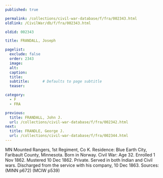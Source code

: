 ```yaml
---
published: true

permalink: /collections/civil-war-database/f/fra/002343.html
oldlink: /CivilWar/db/f/fra/002343.html

oldid: 002343

title: FRANDALL, Joseph

pagelist:
  exclude: false
  order: 2343
  image: 
  alt:
  caption:
  title:
  subtitle:      # Defaults to page subtitle
  teaser:

category: 
  - F 
  - FRA

previous:
  title: FRANDALL, John J.
  url: /collections/civil-war-database/f/fra/002342.html  
next:
  title: FRANDLE, George J.
  url: /collections/civil-war-database/f/fra/002344.html   
---
```

MN Mounted Rangers, 1st Regiment, Co K. Residence: Blue Earth City, Faribault County, Minnesota. Born in Norway. Civil War: Age 32. Enrolled 1 Nov 1862. Mustered 10 Dec 1862. Private. Served in both Indian and Civil wars. Discharged from the service with his company, 10 Dec 1863. Sources: (MINN p672) (MCIW p539)